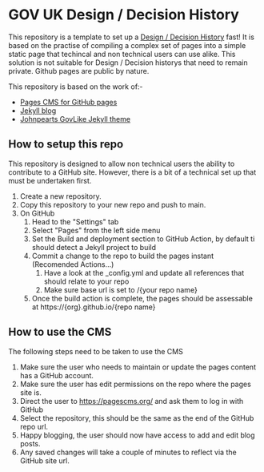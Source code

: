 # GOV UK Design / Decision History

This repository is a template to set up a [Design / Decision History](https://x-govuk.github.io/govuk-design-history/introduction/#:~:text=A%20design%20history%20can%20help,the%20team%20and%20others%20leave.https:/) fast!
It is based on the practise of compiling a complex set of pages into a simple static page that techincal and non technical users can use alike. This solution is not suitable for Design / Decision historys that need to remain private. Github pages are public by nature.

This repository is based on the work of:-

* [Pages CMS for GitHub pages](https://github.com/pages-cms/pages-cms)
* [Jekyll blog](https://jekyllrb.com/)
* [Johnpearts GovLike Jekyll theme](https://github.com/johnpeart/GovLikehttps:/)

## How to setup this repo

This repository is designed to allow non technical users the ability to contribute to a GitHub site. However, there is a bit of a technical set up that must be undertaken first.

1. Create a new repository.
2. Copy this repository to your new repo and push to main.
3. On GitHub
   1. Head to the "Settings" tab
   2. Select "Pages" from the left side menu
   3. Set the Build and deployment section to GitHub Action, by default ti should detect a Jekyll project to build
   4. Commit a change to the repo to build the pages instant (Recomended Actions...)
      1. Have a look at the _config.yml and update all references that should relate to your repo
      2. Make sure base url is set to /{your repo name}
   5. Once the build action is complete, the pages should be assessable at https://{org}.github.io/{repo name}


## How to use the CMS

The following steps need to be taken to use the CMS

1. Make sure the user who needs to maintain or update the pages content has a GitHub account.
2. Make sure the user has edit permissions on the repo where the pages site is.
3. Direct the user to https://pagescms.org/ and ask them to log in with GitHub
4. Select the repository, this should be the same as the end of the GitHub repo url.
5. Happy blogging, the user should now have access to add and edit blog posts.
6. Any saved changes will take a couple of minutes to reflect via the GitHub site url.
